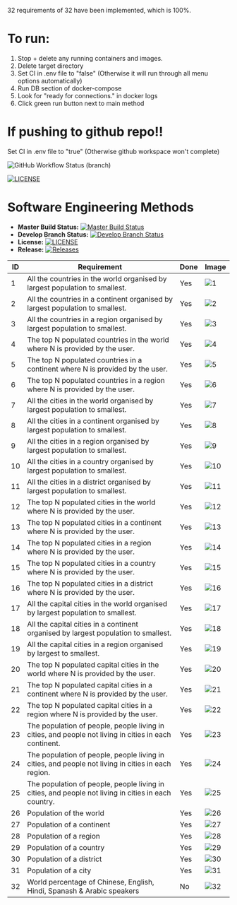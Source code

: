 32 requirements of 32 have been implemented, which is 100%.

# To run:

1. Stop + delete any running containers and images.
2. Delete target directory
3. Set CI in .env file to "false" (Otherwise it will run through all menu options automatically)
4. Run DB section of docker-compose
5. Look for "ready for connections." in docker logs
6. Click green run button next to main method

# If pushing to github repo!!

Set CI in .env file to "true" (Otherwise github workspace won't complete)

![GitHub Workflow Status (branch)](https://img.shields.io/github/actions/workflow/status/jamnic1994/groupproject/main.yml?branch=master)

[![LICENSE](https://img.shields.io/github/license/jamnic1994/sem.svg?style=flat-square)](https://github.com/jamnic1994/groupproject/blob/master/LICENSE)

# Software Engineering Methods
- **Master Build Status:** [![Master Build Status](https://img.shields.io/github/actions/workflow/status/jamnic1994/groupproject/main.yml?branch=master)](https://github.com/jamnic1994/groupproject/tree/master)
- **Develop Branch Status:** [![Develop Branch Status](https://img.shields.io/github/actions/workflow/status/jamnic1994/groupproject/main.yml?branch=develop)](https://github.com/jamnic1994/groupproject/tree/develop)
- **License:** [![LICENSE](https://img.shields.io/github/license/jamnic1994/groupproject.svg?style=flat-square)](https://github.com/jamnic1994/groupproject/blob/master/LICENSE)
- **Release:** [![Releases](https://img.shields.io/github/release/jamnic1994/groupproject/all.svg?style=flat-square)](https://github.com/jamnic1994/groupproject/releases)

| ID | Requirement | Done | Image | 
| --- | --- | --- | --- |
| 1 | All the countries in the world organised by largest population to smallest. | Yes | ![1](https://github.com/jamnic1994/GroupProject/blob/master/images/img1.png) |
| 2 | All the countries in a continent organised by largest population to smallest. | Yes | ![2](https://github.com/jamnic1994/GroupProject/blob/master/images/img2.png) |
| 3 | All the countries in a region organised by largest population to smallest. | Yes | ![3](https://github.com/jamnic1994/GroupProject/blob/master/images/img3.png) |
| 4 | The top N populated countries in the world where N is provided by the user. | Yes | ![4](https://github.com/jamnic1994/GroupProject/blob/master/images/img4.png) |
| 5 | The top N populated countries in a continent where N is provided by the user. | Yes | ![5](https://github.com/jamnic1994/GroupProject/blob/master/images/img5.png) |
| 6 | The top N populated countries in a region where N is provided by the user. | Yes | ![6](https://github.com/jamnic1994/GroupProject/blob/master/images/img6.png) |
| 7 | All the cities in the world organised by largest population to smallest. | Yes | ![7](https://github.com/jamnic1994/GroupProject/blob/master/images/img7.png) |
| 8 | All the cities in a continent organised by largest population to smallest. | Yes | ![8](https://github.com/jamnic1994/GroupProject/blob/master/images/img8.png) |
| 9 | All the cities in a region organised by largest population to smallest. | Yes | ![9](https://github.com/jamnic1994/GroupProject/blob/master/images/img9.png) |
| 10 | All the cities in a country organised by largest population to smallest. | Yes | ![10](https://github.com/jamnic1994/GroupProject/blob/master/images/img10.png) |
| 11 | All the cities in a district organised by largest population to smallest. | Yes | ![11](https://github.com/jamnic1994/GroupProject/blob/master/images/img11.png) |
| 12 | The top N populated cities in the world where N is provided by the user. | Yes | ![12](https://github.com/jamnic1994/GroupProject/blob/master/images/img12.png) |
| 13 | The top N populated cities in a continent where N is provided by the user. | Yes | ![13](https://github.com/jamnic1994/GroupProject/blob/master/images/img13.png) |
| 14 | The top N populated cities in a region where N is provided by the user. | Yes | ![14](https://github.com/jamnic1994/GroupProject/blob/master/images/img14.png) |
| 15 | The top N populated cities in a country where N is provided by the user. | Yes | ![15](https://github.com/jamnic1994/GroupProject/blob/master/images/img15.png) |
| 16 | The top N populated cities in a district where N is provided by the user. | Yes | ![16](https://github.com/jamnic1994/GroupProject/blob/master/images/img16.png) |
| 17 | All the capital cities in the world organised by largest population to smallest. | Yes | ![17](https://github.com/jamnic1994/GroupProject/blob/master/images/img17.png) |
| 18 | All the capital cities in a continent organised by largest population to smallest. | Yes | ![18](https://github.com/jamnic1994/GroupProject/blob/master/images/img18.png) |
| 19 | All the capital cities in a region organised by largest to smallest. | Yes | ![19](https://github.com/jamnic1994/GroupProject/blob/master/images/img19.png) |
| 20 | The top N populated capital cities in the world where N is provided by the user. | Yes | ![20](https://github.com/jamnic1994/GroupProject/blob/master/images/img20.png) |
| 21 | The top N populated capital cities in a continent where N is provided by the user. | Yes | ![21](https://github.com/jamnic1994/GroupProject/blob/master/images/img21.png) |
| 22 | The top N populated capital cities in a region where N is provided by the user. | Yes | ![22](https://github.com/jamnic1994/GroupProject/blob/master/images/img22.png) |
| 23 | The population of people, people living in cities, and people not living in cities in each continent. | Yes | ![23](https://github.com/jamnic1994/GroupProject/blob/master/images/image23.png) |
| 24 | The population of people, people living in cities, and people not living in cities in each region. | Yes | ![24](https://github.com/jamnic1994/GroupProject/blob/master/images/image24.png) |
| 25 | The population of people, people living in cities, and people not living in cities in each country. | Yes | ![25](https://github.com/jamnic1994/GroupProject/blob/master/images/image25.png)  |
| 26 | Population of the world | Yes | ![26](https://github.com/jamnic1994/GroupProject/blob/master/images/img26.png) |
| 27 | Population of a continent | Yes | ![27](https://github.com/jamnic1994/GroupProject/blob/master/images/img27.png) |
| 28 | Population of a region | Yes | ![28](https://github.com/jamnic1994/GroupProject/blob/master/images/img28.png) |
| 29 | Population of a country | Yes | ![29](https://github.com/jamnic1994/GroupProject/blob/master/images/img29.png) |
| 30 | Population of a district | Yes | ![30](https://github.com/jamnic1994/GroupProject/blob/master/images/img30.png) |
| 31 | Population of a city | Yes | ![31](https://github.com/jamnic1994/GroupProject/blob/master/images/img31.png) |
| 32 | World percentage of Chinese, English, Hindi, Spanash & Arabic speakers | No | ![32](https://github.com/jamnic1994/GroupProject/blob/master/images/img32.png) |
